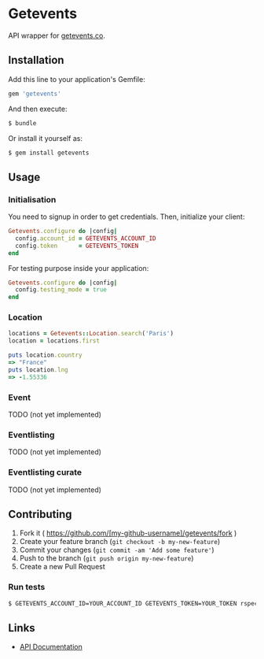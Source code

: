 # Getevents

API wrapper for [getevents.co](https://getevents.co/).

## Installation

Add this line to your application's Gemfile:

```ruby
gem 'getevents'
```

And then execute:

```sh
$ bundle
```

Or install it yourself as:

```sh
$ gem install getevents
```

## Usage

### Initialisation

You need to signup in order to get credentials. Then, initialize your client:

```ruby
Getevents.configure do |config|
  config.account_id = GETEVENTS_ACCOUNT_ID
  config.token      = GETEVENTS_TOKEN
end
```

For testing purpose inside your application:

```ruby
Getevents.configure do |config|
  config.testing_mode = true
end
```

### Location

```ruby
locations = Getevents::Location.search('Paris')
location = locations.first

puts location.country
=> "France"
puts location.lng
=> -1.55336
```

### Event

TODO (not yet implemented)

### Eventlisting

TODO (not yet implemented)

### Eventlisting curate

TODO (not yet implemented)

## Contributing

1. Fork it ( https://github.com/[my-github-username]/getevents/fork )
2. Create your feature branch (`git checkout -b my-new-feature`)
3. Commit your changes (`git commit -am 'Add some feature'`)
4. Push to the branch (`git push origin my-new-feature`)
5. Create a new Pull Request

### Run tests

```sh
$ GETEVENTS_ACCOUNT_ID=YOUR_ACCOUNT_ID GETEVENTS_TOKEN=YOUR_TOKEN rspec spec/
```

## Links

* [API Documentation](https://dev.getevents.co/api-docs.html)
